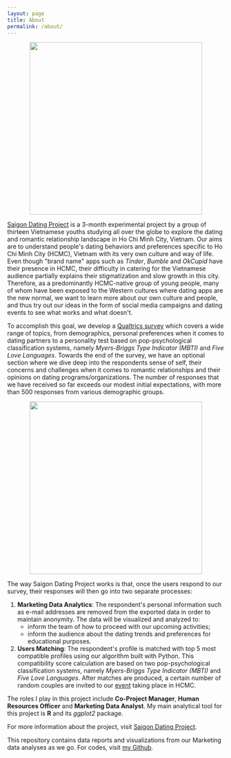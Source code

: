 ```yaml
---
layout: page
title: About
permalink: /about/
---
```


<p align="center">
  <img src="https://github.com/ngmaihuong/saigondatingproject/blob/master/assets/img/logo.png?raw=true"  width="400">
</p>

[Saigon Dating Project](https://www.facebook.com/saigondatingproject/) is a 3-month experimental project by a group of thirteen Vietnamese youths studying all over the globe to explore the dating and romantic relationship landscape in Ho Chi Minh City, Vietnam. Our aims are to understand people's dating behaviors and preferences specific to Ho Chi Minh City (HCMC), Vietnam with its very own culture and way of life. Even though "brand name" apps such as *Tinder*, *Bumble* and *OkCupid* have their presence in HCMC, their difficulty in catering for the Vietnamese audience partially explains their stigmatization and slow growth in this city. Therefore, as a predominantly HCMC-native group of young people, many of whom have been exposed to the Western cultures where dating apps are the new normal, we want to learn more about our own culture and people, and thus try out our ideas in the form of social media campaigns and dating events to see what works and what doesn't.

To accomplish this goal, we develop a [Qualtrics survey](https://bit.ly/3erPyMY) which covers a wide range of topics, from demographics, personal preferences when it comes to dating partners to a personality test based on pop-psychological classification systems, namely *Myers-Briggs Type Indicator (MBTI)* and *Five Love Languages*. Towards the end of the survey, we have an optional section where we dive deep into the respondents sense of self, their concerns and challenges when it comes to romantic relationships and their opinions on dating programs/organizations. The number of responses that we have received so far exceeds our modest initial expectations, with more than 500 responses from various demographic groups.

<p align="center">
  <img src="https://github.com/ngmaihuong/saigondatingproject/blob/master/assets/img/PinpostSDP.png"  width="400">
</p>

The way Saigon Dating Project works is that, once the users respond to our survey, their responses will then go into two separate processes:
1. **Marketing Data Analytics**: The respondent's personal information such as e-mail addresses are removed from the exported data in order to maintain anonymity. The data will be visualized and analyzed to: 
    - inform the team of how to proceed with our upcoming activities;
    - inform the audience about the dating trends and preferences for educational purposes.
2. **Users Matching**: The respondent's profile is matched with top 5 most compatible profiles using our algorithm built with Python. This compatibility score calculation are based on two pop-psychological classification systems, namely *Myers-Briggs Type Indicator (MBTI)* and *Five Love Languages*. After matches are produced, a certain number of random couples are invited to our [event](https://www.facebook.com/events/693552397922277/) taking place in HCMC.

The roles I play in this project include **Co-Project Manager**, **Human Resources Officer** and **Marketing Data Analyst**. My main analytical tool for this project is **R** and its *ggplot2* package.

For more information about the project, visit [Saigon Dating Project](https://www.facebook.com/saigondatingproject/).

This repository contains data reports and visualizations from our Marketing data analyses as we go. For codes, visit [my Github](https://github.com/ngmaihuong/saigondatingproject-su20).
